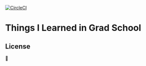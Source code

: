 [![CircleCI](https://dl.circleci.com/status-badge/img/gh/afreeorange/statistics-notes/tree/master.svg?style=svg)](https://dl.circleci.com/status-badge/redirect/gh/afreeorange/statistics-notes/tree/master)

# Things I Learned in Grad School

## License

🤣
